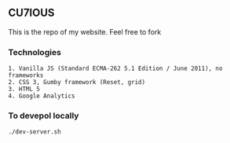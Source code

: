 ## CU7IOUS

This is the repo of my website. Feel free to fork

### Technologies
```
1. Vanilla JS (Standard ECMA-262 5.1 Edition / June 2011), no frameworks
2. CSS 3, Gumby framework (Reset, grid)
3. HTML 5
4. Google Analytics
```

### To devepol locally
```sh
./dev-server.sh
```